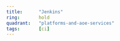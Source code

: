 ```yaml
---
title:      "Jenkins"
ring:       hold
quadrant:   "platforms-and-aoe-services"
tags:       [ci]
---
```


